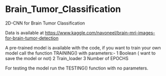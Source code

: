 # Brain_Tumor_Classification
2D-CNN for Brain Tumor Classification

Data is available at https://www.kaggle.com/navoneel/brain-mri-images-for-brain-tumor-detection

A pre-trained model is available with the code, if you want to train your own model call the function TRAINING() with parameters:-
1 Boolean ( want to save the model or not)
2 Train_loader
3 Number of EPOCHS

For testing the model run the TESTING() function with no parameters.
